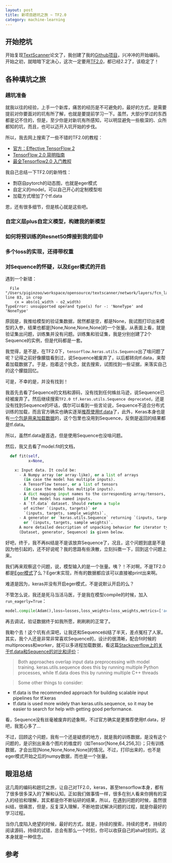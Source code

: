 ```yaml
---
layout: post
title: 新项目趟坑之旅 ~ TF2.0
category: machine-learning
---
```


## 开始挖坑 

开始复现[TextScanner](/machine-learning/2020/04/14/ocr-fa-textscanner)论文了，我创建了我的[Github项目](https://github.com/piginzoo/textscanner)，兴冲冲的开始编码。开始之初，就暗暗下定决心，这次一定要用[TF2.0](https://www.tensorflow.org/api_docs/python/)，都已经2.2了，该稳定了！

## 各种填坑之旅

### 趟坑准备

就我以往的经验，上手一个新库，痛苦的经历是不可避免的，最好的方式，是需要提前对你要面对的坑有所了解，也就是要提前学习一下。虽然，大部分学过的东西都是记不住的，但是，至少你是对新坑有所感知，可以明显避免一些极深的、众所都知的坑，而且，也可以迈开入坑开始的步伐。

所以，我去网上搜索了一些不错的TF2.0的教程：

- [官方：Effective TensorFlow 2](https://www.tensorflow.org/guide/effective_tf2?hl=zh-cn)
- [TensorFlow 2.0 简明指南](https://zhuanlan.zhihu.com/p/70232196)
- [最全Tensorflow2.0 入门教程](https://zhuanlan.zhihu.com/p/59507137)

我自己总结一下TF2.0的新特性：
- 剽窃自pytorch的动态图，也就是eger模式
- 自定义的model，可以自己开心的定制模型啦
- 加载方式增加了个tf.data

恩，还有很多细节，但是核心就是这些吧。

### 自定义层plus自定义模型，构建我的新模型

### 如何将预训练的Resnet50焊接到我的层中


### 多个loss的实现，还得带权重


### 对Sequence的怀疑，以及Eger模式的开启

遇到一个新错：

```
  File "/Users/piginzoo/workspace/opensource/textscanner/network/layers/fcn_layer.py", line 83, in crop
    cx = abs(o1_width - o2_width)
TypeError: unsupported operand type(s) for -: 'NoneType' and 'NoneType'
```

原因是，我推给模型的验证集数据，居然都是空，都是None，我试图打印出来模型的入参，结果也都是\[None,None,None,None\]的一个张量。从表面上看，就是验证集出问题，训练集并没有问题。训练集和验证集，我是分别创建了2个Sequence的实例，但是代码都是一套。

我觉得，是不是，在TF2.0下，`tensorflow.keras.utils.Sequence`出了啥问题了呢？记得之前好像朦胧看到过，说Sequence被废弃了，以后都转向tf.data，来帮着加载数据了。于是，抱着这个执念，就去搜索，试图找到一些证据，来落实自己的这个朦胧回忆。

可是，不幸的是，并没有找到！

我首先去看了Sequence的文档和源码，没有找到任何蛛丝马迹，说Sequence已经被废弃了。然后继续搜索`TF2.0 tf.keras.utils.Sequence deprecated`，还是没有找到Sequence的坏话，偶尔可以看到一些言论说，Sequence不适合分布式训练的加载，而且官方确实也确实逐渐[推荐使用tf.data](https://www.tensorflow.org/tutorials/load_data/images?hl=zh-cn)了，此外，Keras本身也是有[一个包是用来加载数据](https://keras.io/api/preprocessing/image/#loadimg-function)的，这个包里也没用到Sequence，反倒是返回的结果都是tf.data。

所以，虽然tf.data是首选，但是使用Sequence也没啥问题。

然后，我又去看了model.fit的文档，
```python
  def fit(self,
          x=None,

	x: Input data. It could be:
	  - A Numpy array (or array-like), or a list of arrays
	    (in case the model has multiple inputs).
	  - A TensorFlow tensor, or a list of tensors
	    (in case the model has multiple inputs).
	  - A dict mapping input names to the corresponding array/tensors,
	    if the model has named inputs.
	  - A `tf.data` dataset. Should return a tuple
	    of either `(inputs, targets)` or
	    `(inputs, targets, sample_weights)`.
	  - A generator or `keras.utils.Sequence` returning `(inputs, targets)`<---- 看到了Sequence了，看来人家官方还是支持的
	    or `(inputs, targets, sample weights)`.
	  A more detailed description of unpacking behavior for iterator types
	  (Dataset, generator, Sequence) is given below.
```

好吧，终于，我不再纠结是不是该放弃Sequence了，况且，这个问题到底是不是因为他引起的，还不好说呢？我的思路有些涣散，立刻抖擞一下，回到这个问题上来。

我们再来观察这个问题，说，模型输入的是一个张量。咦？！不对啊，不是TF2.0都是[Eger模式](https://www.tensorflow.org/guide/eager?hl=zh-cn)了么？Eger末实现，所有的数据都应该可以直接被print出来啊。

难道是因为，keras并没有开启eger模式，不是说默认开启的么？

不管怎么说，我还是死马当活马医，于是我在模型compile的时候，加入`run_eagerly=True`：

```python
model.compile(Adam(),loss=losses,loss_weights=loss_weights,metrics=['accuracy'],run_eagerly=True)
```

再去调试，验证数据终于如我所愿，刷刷刷的正常了。

我勒个去！这个坑有点深吧，让我还和Sequence纠结了半天，差点冤枉了人家。其实，我个人还是非常非常喜欢Sequence的，设计的很清晰，配合fit时候的multiprocess和worker，就可以多进程加载数据，看这篇[Stackoverflow上的关于tf.data和Sequence的对比和评价](https://stackoverflow.com/questions/55852831/tf-data-vs-keras-utils-sequence-performance)：

> Both approaches overlap input data preprocessing with model training. keras.utils.sequence does this by running multiple Python processes, while tf.data does this by running multiple C++ threads

>Some other things to consider:
- tf.data is the recommended approach for building scalable input pipelines for tf.keras
- tf.data is used more widely than keras.utils.sequence, so it may be easier to search for help with getting good performance.

看，Sequence没有丝毫被废弃的迹象啊，不过官方确实是更推荐使用tf.data，好吧，我宽心多了...

不过，回顾这个问题，我有一个还是疑惑的地方，就是我的训练数据，是没有这个问题的，是识别出来各个图片的维度的（如Tensor\[None,64,256,3\]）；只有训练数据，才会出现\[None,None,None,None\]的情况。不过，打印出来的，也不是eger模式开始之后的numpy数据，而也是一个张量。


## 眼泪总结

这几周的编码和趟坑之旅，让自己对TF2.0，keras，甚至tensorflow本身，都有了很多很多深入的了解和认知。正如我们做事情一样，很多在别人看来你拥有的深入的经验和理解，其实都是你不断钻研的结果，所以，在遇到问题的时候，虽然很纠结，很痛苦，但是，反复深入理解，不断地尝试解决问题的过程，就是你最好的学习过程。

当你几度陷入绝望的时候，最好的方式，就是，持续的搜索，持续的思考，持续的阅读源码，持续的试错，总会有那么一个时刻，你可以收获自己的aha时刻的。这本身就是一种信念。

## 参考